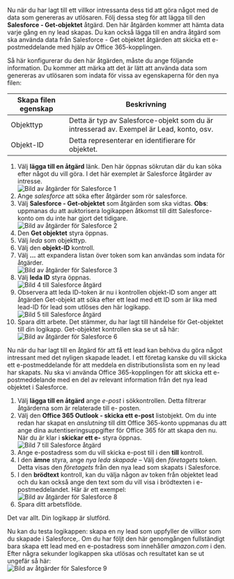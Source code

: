 Nu när du har lagt till ett villkor intressanta dess tid att göra något med de data som genereras av utlösaren. Följ dessa steg för att lägga till den **Salesforce - Get-objektet** åtgärd. Den här åtgärden kommer att hämta data varje gång en ny lead skapas. Du kan också lägga till en andra åtgärd som ska använda data från Salesforce - Get objektet åtgärden att skicka ett e-postmeddelande med hjälp av Office 365-kopplingen.  

Så här konfigurerar du den här åtgärden, måste du ange följande information. Du kommer att märka att det är lätt att använda data som genereras av utlösaren som indata för vissa av egenskaperna för den nya filen:

| Skapa filen egenskap | Beskrivning |
| --- | --- |
| Objekttyp |Detta är typ av Salesforce-objekt som du är intresserad av. Exempel är Lead, konto, osv. |
| Objekt-ID |Detta representerar en identifierare för objektet. |

1. Välj **lägga till en åtgärd** länk. Den här öppnas sökrutan där du kan söka efter något du vill göra. I det här exemplet är Salesforce åtgärder av intresse.      
   ![Bild av åtgärder för Salesforce 1](./media/connectors-create-api-salesforce/action-1.png)  
2. Ange *salesforce* att söka efter åtgärder som rör salesforce.
3. Välj **Salesforce - Get-objektet** som åtgärden som ska vidtas.   **Obs**: uppmanas du att auktorisera logikappen åtkomst till ditt Salesforce-konto om du inte har gjort det tidigare.    
   ![Bild av åtgärder för Salesforce 2](./media/connectors-create-api-salesforce/action-2.png)    
4. Den **Get objektet** styra öppnas.  
5. Välj *leda* som objekttyp.
6. Välj den **objekt-ID** kontroll.
7. Välj **...**  att expandera listan över token som kan användas som indata för åtgärder.       
   ![Bild av åtgärder för Salesforce 3](./media/connectors-create-api-salesforce/action-3.png)    
8. Välj **leda ID** styra öppnas.   
   ![Bild 4 till Salesforce åtgärd](./media/connectors-create-api-salesforce/action-4.png)     
9. Observera att leda ID-token är nu i kontrollen objekt-ID som anger att åtgärden Get-objekt att söka efter ett lead med ett ID som är lika med lead-ID för lead som utlöses den här logikapp.  
   ![Bild 5 till Salesforce åtgärd](./media/connectors-create-api-salesforce/action-5.png)  
10. Spara ditt arbete. Det stämmer, du har lagt till händelse för Get-objektet till din logikapp. Get-objektet kontrollen ska se ut så här:    
    ![Bild av åtgärder för Salesforce 6](./media/connectors-create-api-salesforce/action-6.png)  

Nu när du har lagt till en åtgärd för att få ett lead kan behöva du göra något intressant med det nyligen skapade leadet. I ett företag kanske du vill skicka ett e-postmeddelande för att meddela en distributionslista som en ny lead har skapats. Nu ska vi använda Office 365-kopplingen för att skicka ett e-postmeddelande med en del av relevant information från det nya lead objektet i Salesforce.  

1. Välj **lägga till en åtgärd** ange *e-post* i sökkontrollen. Detta filtrerar åtgärderna som är relaterade till e- posten.  
2. Välj den **Office 365 Outlook - skicka ett e-post** listobjekt. Om du inte redan har skapat en *anslutning* till ditt Office 365-konto uppmanas du att ange dina autentiseringsuppgifter för Office 365 för att skapa den nu. När du är klar i **skickar ett e-** styra öppnas.        
   ![Bild 7 till Salesforce åtgärd](./media/connectors-create-api-salesforce/action-7.png)  
3. Ange e-postadress som du vill skicka e-post till i den **till** kontroll.
4. I den **ämne** styra, ange *nya leda skapade* – Välj den *företagets* token. Detta visas den *företagets* från den nya lead som skapats i Salesforce.  
5. I den **brödtext** kontroll, kan du välja någon av token från objektet lead och du kan också ange den text som du vill visa i brödtexten i e-postmeddelandet. Här är ett exempel:  
   ![Bild av åtgärder för Salesforce 8](./media/connectors-create-api-salesforce/action-8.png)   
6. Spara ditt arbetsflöde.  

Det var allt. Din logikapp är slutförd.  

Nu kan du testa logikappen: skapa en ny lead som uppfyller de villkor som du skapade i Salesforce,.  Om du har följt den här genomgången fullständigt bara skapa ett lead med en e-postadress som innehåller *amazon.com* i den. Efter några sekunder logikappen ska utlösas och resultatet kan se ut ungefär så här:  
![Bild av åtgärder för Salesforce 9](./media/connectors-create-api-salesforce/action-9.png)  

